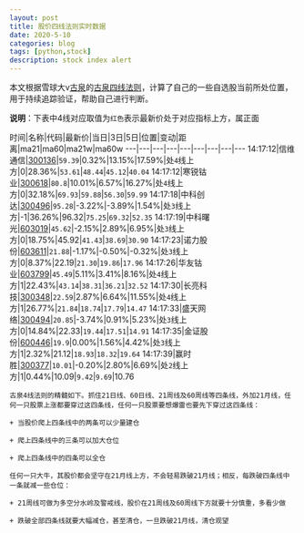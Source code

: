 ```yaml
---
layout: post
title: 股价四线法则实时数据
date: 2020-5-10
categories: blog
tags: [python,stock]
description: stock index alert
---
```



本文根据雪球大v[古泉](https://xueqiu.com/u/7148646888)的[古泉四线法则](https://xueqiu.com/7148646888/130498192)，计算了自己的一些自选股当前所处位置，用于持续追踪验证，帮助自己进行判断。

**说明**：下表中4线对应取值为`红色`表示最新价处于对应指标上方，属正面

时间|名称|代码|最新价|当日|3日|5日|位置|变动|距离|ma21|ma60|ma21w|ma60w
---|---|---|---|---|---|---|---|---
14:17:12|信维通信|[300136](https://xueqiu.com/S/SZ300136)|`59.39`|0.32%|13.15%|17.59%|处`4`线上方|0|28.36%|`53.61`|`48.44`|`45.12`|`40.04`
14:17:12|寒锐钴业|[300618](https://xueqiu.com/S/SZ300618)|`80.8`|10.01%|6.57%|16.27%|处`4`线上方|0|32.18%|`69.93`|`59.88`|`56.30`|`59.99`
14:17:18|中科创达|[300496](https://xueqiu.com/S/SZ300496)|`95.28`|-3.22%|-3.89%|1.54%|处`3`线上方|-1|36.26%|96.32|`75.25`|`69.32`|`52.35`
14:17:19|中科曙光|[603019](https://xueqiu.com/S/SH603019)|`45.62`|-2.15%|2.89%|6.95%|处`3`线上方|0|18.75%|45.92|`41.43`|`38.69`|`30.90`
14:17:23|诺力股份|[603611](https://xueqiu.com/S/SH603611)|`21.88`|-1.17%|-0.50%|-0.32%|处`3`线上方|0|8.37%|22.19|`21.30`|`19.86`|`17.96`
14:17:26|华友钴业|[603799](https://xueqiu.com/S/SH603799)|`45.49`|5.11%|3.41%|8.16%|处`4`线上方|1|22.43%|`43.14`|`38.31`|`36.21`|`32.52`
14:17:30|长亮科技|[300348](https://xueqiu.com/S/SZ300348)|`22.59`|2.87%|6.64%|11.55%|处`4`线上方|1|26.77%|`21.84`|`18.74`|`17.79`|`14.47`
14:17:33|盛天网络|[300494](https://xueqiu.com/S/SZ300494)|`20.85`|-3.74%|0.91%|5.23%|处`3`线上方|0|14.84%|22.33|`19.44`|`17.51`|`14.91`
14:17:35|金证股份|[600446](https://xueqiu.com/S/SH600446)|`19.9`|0.00%|1.56%|4.42%|处`3`线上方|1|2.32%|21.12|`18.93`|`18.32`|`19.64`
14:17:39|赢时胜|[300377](https://xueqiu.com/S/SZ300377)|`10.01`|-0.20%|2.80%|6.69%|处`2`线上方|1|0.44%|10.09|`9.42`|`9.69`|10.76

```
古泉4线法则的精髓如下。抓住21日线、60日线、21周线及60周线等四条线，外加21月线，任何一只股票上涨都要穿过这四条线，任何一只股票要想爆雷也要先下穿过这四条线：

+ 当股价爬上四条线中的两条可以少量建仓

+ 爬上四条线中的三条可以加大仓位

+ 爬上四条线中的四条可以全仓

任何一只大牛，其股价都会坚守在21月线上方，不会轻易跌破21月线；相反，每跌破四条线中一条就减一些仓位：

+ 21周线可做为多空分水岭及警戒线，股价在21周线及60周线下方就要十分慎重，多看少做

+ 跌破全部四条线就要大幅减仓，甚至清仓，一旦跌破21月线，清仓观望
```